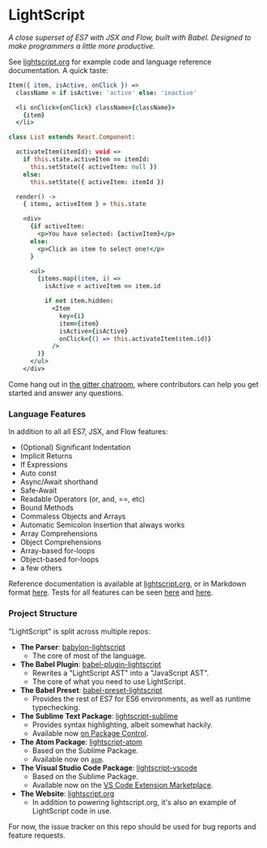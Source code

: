 # LightScript

*A close superset of ES7 with JSX and Flow, built with Babel. Designed to make programmers a little more productive.*

See [lightscript.org](http://lightscript.org) for example code
and language reference documentation. A quick taste:

```coffee
Item({ item, isActive, onClick }) =>
  className = if isActive: 'active' else: 'inactive'

  <li onClick={onClick} className={className}>
    {item}
  </li>

class List extends React.Component:

  activateItem(itemId): void =>
    if this.state.activeItem == itemId:
      this.setState({ activeItem: null })
    else:
      this.setState({ activeItem: itemId })

  render() ->
    { items, activeItem } = this.state

    <div>
      {if activeItem:
        <p>You have selected: {activeItem}</p>
      else:
        <p>Click an item to select one!</p>
      }

      <ul>
        {items.map((item, i) =>
          isActive = activeItem == item.id

          if not item.hidden:
            <Item
              key={i}
              item={item}
              isActive={isActive}
              onClick={() => this.activateItem(item.id)}
            />
        )}
      </ul>
    </div>
```

Come hang out in [the gitter chatroom](https://gitter.im/lightscript/Lobby), where contributors can help you get started and answer any questions.

### Language Features

In addition to all all ES7, JSX, and Flow features:

- (Optional) Significant Indentation
- Implicit Returns
- If Expressions
- Auto const
- Async/Await shorthand
- Safe-Await
- Readable Operators (or, and, ==, etc)
- Bound Methods
- Commaless Objects and Arrays
- Automatic Semicolon Insertion that always works
- Array Comprehensions
- Object Comprehensions
- Array-based for-loops
- Object-based for-loops
- a few others

Reference documentation is available at [lightscript.org](http://lightscript.org),
or in Markdown format [here](https://github.com/lightscript/lightscript.org/blob/master/pages/docs/docs.md). Tests for all features can be seen
[here](https://github.com/lightscript/babylon-lightscript/tree/lightscript/test/fixtures/lightscript)
and [here](https://github.com/lightscript/babel-plugin-lightscript/tree/master/test/fixtures).


### Project Structure

"LightScript" is split across multiple repos:

- **The Parser**: [babylon-lightscript](https://github.com/lightscript/babylon-lightscript)
  - The core of most of the language.
- **The Babel Plugin**: [babel-plugin-lightscript](https://github.com/lightscript/babel-plugin-lightscript)
  - Rewrites a "LightScript AST" into a "JavaScript AST".
  - The core of what you need to use LightScript.
- **The Babel Preset**: [babel-preset-lightscript](https://github.com/lightscript/babel-preset-lightscript)
  - Provides the rest of ES7 for ES6 environments, as well as runtime typechecking.
- **The Sublime Text Package**: [lightscript-sublime](https://github.com/lightscript/lightscript-sublime)
  - Provides syntax highlighting, albeit somewhat hackily.
  - Available now [on Package Control](https://packagecontrol.io/packages/LightScript).
- **The Atom Package**: [lightscript-atom](https://github.com/lightscript/lightscript-atom)
  - Based on the Sublime Package.
  - Available now on [`apm`](https://atom.io/packages/lightscript-atom).
- **The Visual Studio Code Package**: [lightscript-vscode](https://github.com/lightscript/lightscript-vscode)
  - Based on the Sublime Package.
  - Available now on the [VS Code Extension Marketplace](https://marketplace.visualstudio.com/items?itemName=lightscript.lsc).
- **The Website**: [lightscript.org](https://github.com/lightscript/lightscript.org)
  - In addition to powering lightscript.org, it's also an example of LightScript code in use.

For now, the issue tracker on this repo should be used for bug reports and feature requests.
